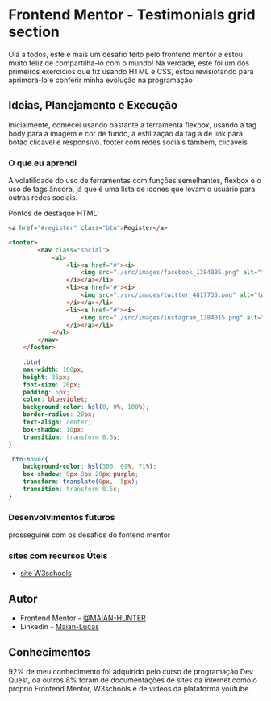 # Frontend Mentor - Testimonials grid section
Olá a todos, este é mais um desafio feito pelo frontend mentor e estou muito feliz de compartilha-lo com o mundo! Na verdade, este foi um dos primeiros exercicios que fiz usando HTML e CSS, estou revisiotando para aprimora-lo e conferir minha evolução na programação

## Ideias, Planejamento e Execução
Inicialmente, comecei usando bastante a ferramenta flexbox, usando a tag body para a imagem e cor de fundo, a estilização da tag a de link para botão clicavel e responsivo. footer com redes sociais tambem, clicaveis 

### O que eu aprendi
A volatilidade do uso de ferramentas com funçôes semelhantes, flexbox e o uso de tags âncora, já que é uma lista de ícones que levam o usuário para outras redes sociais.

Pontos de destaque HTML:

```html
<a href="#register" class="btn">Register</a>

<footer>
        <nav class="social">
            <ul>
                <li><a href="#"><i>
                    <img src="./src/images/facebook_1384005.png" alt="facebook-icon">
                </i></a></li>
                <li><a href="#"><i>
                    <img src="./src/images/twitter_4817735.png" alt="twitter-icon">
                </i></a></li>
                <li><a href="#"><i>
                    <img src="./src/images/instagram_1384015.png" alt="instagram-icon">
                </i></a></li>
            </ul>
        </nav>
    </footer>
```
```css
    .btn{
    max-width: 160px;
    height: 35px;
    font-size: 20px;
    padding: 5px;
    color: blueviolet;
    background-color: hsl(0, 0%, 100%);
    border-radius: 20px;
    text-align: center;
    box-shadow: 10px;
    transition: transform 0.5s;
}

.btn:hover{
    background-color: hsl(300, 69%, 71%);
    box-shadow: 0px 0px 20px purple;
    transform: translate(0px, -5px);
    transition: transform 0.5s;
}
```
### Desenvolvimentos futuros

prosseguirei com os desafios do fontend mentor

### sites com recursos Úteis

- [site W3schools](https://www.w3schools.com/css/css_rwd_intro.asp)
## Autor

- Frontend Mentor - [@MAIAN-HUNTER](https://www.frontendmentor.io/profile/MAIAN-HUNTER)
- Linkedin - [Maian-Lucas](https://www.linkedin.com/in/maian-lucas-1a796026a/)

## Conhecimentos

92% de meu conhecimento foi adquirido pelo curso de programação Dev Quest, oa outros 8% foram de documentações de sites da internet como o proprio Frontend Mentor, W3schools e de videos da plataforma youtube.